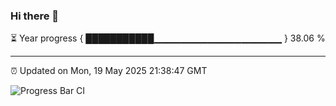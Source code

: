 ### Hi there 👋

⏳ Year progress { ███████████▁▁▁▁▁▁▁▁▁▁▁▁▁▁▁▁▁▁▁ } 38.06 %

---

⏰ Updated on Mon, 19 May 2025 21:38:47 GMT

![Progress Bar CI](https://github.com/IshwaranRudhara/GIT-ACTION/workflows/Progress%20Bar%20CI/badge.svg)
